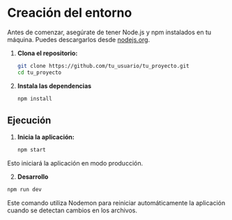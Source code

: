 # Creación del entorno
Antes de comenzar, asegúrate de tener Node.js y npm instalados en tu máquina. Puedes descargarlos desde [nodejs.org](https://nodejs.org/).

1. **Clona el repositorio:**

   ```bash
   git clone https://github.com/tu_usuario/tu_proyecto.git
   cd tu_proyecto
   ```

2. **Instala las dependencias**
   ```bash
   npm install
   ```   

## Ejecución

1. **Inicia la aplicación:**
   ```bash
   npm start
   ```
Esto iniciará la aplicación en modo producción.

2.  **Desarrollo**
   ```bash
   npm run dev
   ```

Este comando utiliza Nodemon para reiniciar automáticamente la aplicación cuando se detectan cambios en los archivos.
